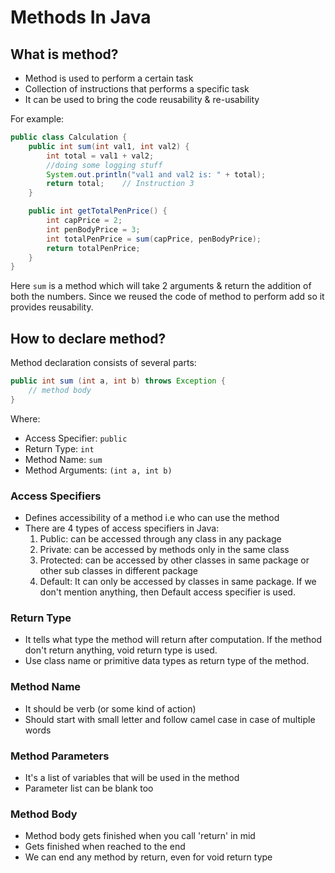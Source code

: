 # Methods In Java

## What is method?
- Method is used to perform a certain task
- Collection of instructions that performs a specific task
- It can be used to bring the code reusability & re-usability

For example:
```java
public class Calculation {
    public int sum(int val1, int val2) {
        int total = val1 + val2;
        //doing some logging stuff
        System.out.println("val1 and val2 is: " + total);
        return total;    // Instruction 3
    }

    public int getTotalPenPrice() {
        int capPrice = 2;
        int penBodyPrice = 3;
        int totalPenPrice = sum(capPrice, penBodyPrice);
        return totalPenPrice;
    }
}
```

Here `sum` is a method which will take 2 arguments & return the addition of both the numbers. Since we reused the code of method to perform add so it provides reusability.

## How to declare method?

Method declaration consists of several parts:
```java
public int sum (int a, int b) throws Exception {
    // method body
}
```

Where:
- Access Specifier: `public`
- Return Type: `int`
- Method Name: `sum`
- Method Arguments: `(int a, int b)`

### Access Specifiers
- Defines accessibility of a method i.e who can use the method
- There are 4 types of access specifiers in Java:
  1) Public: can be accessed through any class in any package
  2) Private: can be accessed by methods only in the same class
  3) Protected: can be accessed by other classes in same package or other sub classes in different package
  4) Default: It can only be accessed by classes in same package. If we don't mention anything, then Default access specifier is used.

### Return Type
- It tells what type the method will return after computation. If the method don't return anything, void return type is used.
- Use class name or primitive data types as return type of the method.

### Method Name
- It should be verb (or some kind of action)
- Should start with small letter and follow camel case in case of multiple words

### Method Parameters
- It's a list of variables that will be used in the method
- Parameter list can be blank too

### Method Body
- Method body gets finished when you call 'return' in mid
- Gets finished when reached to the end
- We can end any method by return, even for void return type
